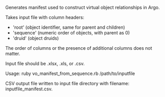Generates manifest used to construct virtual object relationships in Argo.

Takes input file with column headers:
 - 'root' (object identifier, same for parent and children)
 - 'sequence' (numeric order of objects, with parent as 0)
 - 'druid' (object druids)
 
The order of columns or the presence of additional columns does not matter.

Input file should be .xlsx, .xls, or .csv.

Usage:
ruby vo_manifest_from_sequence.rb /path/to/inputfile

CSV output file written to input file directory with filename:
inputfile_manifest.csv.
